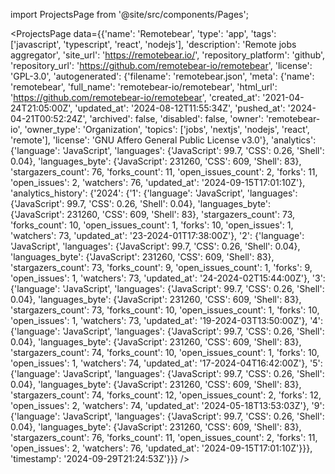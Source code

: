 
import ProjectsPage from '@site/src/components/Pages';

<ProjectsPage
    data={{'name': 'Remotebear', 'type': 'app', 'tags': ['javascript', 'typescript', 'react', 'nodejs'], 'description': 'Remote jobs aggregator', 'site_url': 'https://remotebear.io/', 'repository_platform': 'github', 'repository_url': 'https://github.com/remotebear-io/remotebear', 'license': 'GPL-3.0', 'autogenerated': {'filename': 'remotebear.json', 'meta': {'name': 'remotebear', 'full_name': 'remotebear-io/remotebear', 'html_url': 'https://github.com/remotebear-io/remotebear', 'created_at': '2021-04-24T21:05:00Z', 'updated_at': '2024-08-12T11:55:34Z', 'pushed_at': '2024-04-21T00:52:24Z', 'archived': false, 'disabled': false, 'owner': 'remotebear-io', 'owner_type': 'Organization', 'topics': ['jobs', 'nextjs', 'nodejs', 'react', 'remote'], 'license': 'GNU Affero General Public License v3.0'}, 'analytics': {'language': 'JavaScript', 'languages': {'JavaScript': 99.7, 'CSS': 0.26, 'Shell': 0.04}, 'languages_byte': {'JavaScript': 231260, 'CSS': 609, 'Shell': 83}, 'stargazers_count': 76, 'forks_count': 11, 'open_issues_count': 2, 'forks': 11, 'open_issues': 2, 'watchers': 76, 'updated_at': '2024-09-15T17:01:10Z'}, 'analytics_history': {'2024': {'1': {'language': 'JavaScript', 'languages': {'JavaScript': 99.7, 'CSS': 0.26, 'Shell': 0.04}, 'languages_byte': {'JavaScript': 231260, 'CSS': 609, 'Shell': 83}, 'stargazers_count': 73, 'forks_count': 10, 'open_issues_count': 1, 'forks': 10, 'open_issues': 1, 'watchers': 73, 'updated_at': '23-2024-01T17:38:00Z'}, '2': {'language': 'JavaScript', 'languages': {'JavaScript': 99.7, 'CSS': 0.26, 'Shell': 0.04}, 'languages_byte': {'JavaScript': 231260, 'CSS': 609, 'Shell': 83}, 'stargazers_count': 73, 'forks_count': 9, 'open_issues_count': 1, 'forks': 9, 'open_issues': 1, 'watchers': 73, 'updated_at': '24-2024-02T15:44:00Z'}, '3': {'language': 'JavaScript', 'languages': {'JavaScript': 99.7, 'CSS': 0.26, 'Shell': 0.04}, 'languages_byte': {'JavaScript': 231260, 'CSS': 609, 'Shell': 83}, 'stargazers_count': 73, 'forks_count': 10, 'open_issues_count': 1, 'forks': 10, 'open_issues': 1, 'watchers': 73, 'updated_at': '19-2024-03T13:50:00Z'}, '4': {'language': 'JavaScript', 'languages': {'JavaScript': 99.7, 'CSS': 0.26, 'Shell': 0.04}, 'languages_byte': {'JavaScript': 231260, 'CSS': 609, 'Shell': 83}, 'stargazers_count': 74, 'forks_count': 10, 'open_issues_count': 1, 'forks': 10, 'open_issues': 1, 'watchers': 74, 'updated_at': '17-2024-04T16:42:00Z'}, '5': {'language': 'JavaScript', 'languages': {'JavaScript': 99.7, 'CSS': 0.26, 'Shell': 0.04}, 'languages_byte': {'JavaScript': 231260, 'CSS': 609, 'Shell': 83}, 'stargazers_count': 74, 'forks_count': 12, 'open_issues_count': 2, 'forks': 12, 'open_issues': 2, 'watchers': 74, 'updated_at': '2024-05-18T13:53:03Z'}, '9': {'language': 'JavaScript', 'languages': {'JavaScript': 99.7, 'CSS': 0.26, 'Shell': 0.04}, 'languages_byte': {'JavaScript': 231260, 'CSS': 609, 'Shell': 83}, 'stargazers_count': 76, 'forks_count': 11, 'open_issues_count': 2, 'forks': 11, 'open_issues': 2, 'watchers': 76, 'updated_at': '2024-09-15T17:01:10Z'}}}, 'timestamp': '2024-09-29T21:24:53Z'}}}
/>
